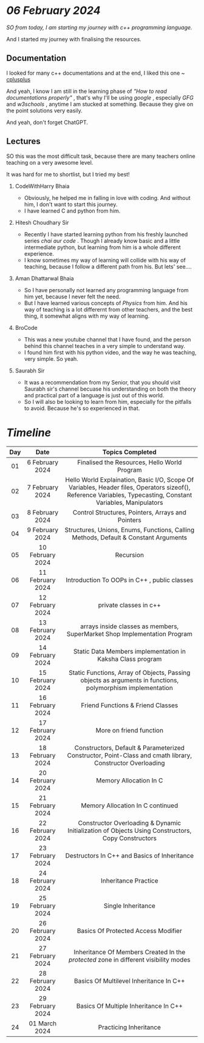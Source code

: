 # *06 February 2024*

*SO from today, I am starting my journey with c++ programming language.*

And I started my journey with finalising the resources.

## Documentation
I looked for many c++ documentations and at the end, I liked this one ~
[cplusplus](https://cplusplus.com/doc/tutorial/program_structure/)

And yeah, I know I am still in the learning phase of *"How to read documentations properly"* , that's why I'll be using *google* , especially *GFG* and *w3schools* , anytime I am stucked at something. Because they give on the point solutions very easily.

And yeah, don't forget ChatGPT.

## Lectures
SO this was the most difficult task, because there are many teachers online teaching on a very awesome level.

It was hard for me to shortlist, but I tried my best!

01. CodeWithHarry Bhaia
    - Obviously, he helped me in falling in love with coding. And without him, I don't want to start this journey.
    - I have learned C and python from him.

02. Hitesh Choudhary Sir
    - Recently I have started learning python from his freshly launched series *chai aur code* . Though I already know basic and a little intermediate python, but learning from him is a whole different experience.
    - I know sometimes my way of learning will collide with his way of teaching, because I follow a different path from his. But lets' see....

03. Aman Dhattarwal Bhaia
    - So I have personally not learned any programming language from him yet, because I never felt the need. 
    - But I have learned various concepts of *Physics* from him. And his way of teaching is a lot differernt from other teachers, and the best thing, it somewhat aligns with my way of learning.

04. BroCode
    - This was a new youtube channel that I have found, and the person behind this channel teaches in a very simple to understand way.
    - I found him first with his python video, and the way he was teaching, very simple. So yeah.

05. Saurabh Sir
    - It was a recommendation from my Senior, that you should visit Saurabh sir's channel becuase his understanding on both the theory and practical part of a language is just out of this world.
    - So I will also be looking to learn from him, especially for the pitfalls to avoid. Because he's so experienced in that.

# *Timeline*

|Day| Date | Topics Completed |
|:-:| :--: | :--------------:|
|01| 6 February 2024 | Finalised the Resources, Hello World Program |
|02| 7 February 2024 | Hello World Explaination, Basic I/O, Scope Of Variables, Header files, Operators sizeof(), Reference Variables, Typecasting, Constant Variables, Manipulators |
|03| 8 February 2024 | Control Structures, Pointers, Arrays and Pointers |
|04| 9 February 2024 | Structures, Unions, Enums, Functions, Calling Methods, Default & Constant Arguments |
|05| 10 February 2024 | Recursion |
|06| 11 February 2024 | Introduction To OOPs in C++ , public classes|
|07| 12 February 2024 | private classes in c++ |
|08| 13 February 2024 | arrays inside classes as members, SuperMarket Shop Implementation Program |
|09| 14 February 2024 | Static Data Members implementation in Kaksha Class program |
|10| 15 February 2024 | Static Functions, Array of Objects, Passing objects as arguments in functions, polymorphism implementation |
|11| 16 February 2024 | Friend Functions & Friend Classes |
|12| 17 February 2024 | More on friend function |
|13| 18 February 2024 | Constructors, Default & Parameterized Constructor, Point-Class and cmath library, Constructor Overloading |
|14| 20 February 2024 | Memory Allocation In C |
|15| 21 February 2024 | Memory Allocation In C continued |
|16| 22 February 2024 | Constructor Overloading & Dynamic Initialization of Objects Using Constructors, Copy Constructors |
|17| 23 February 2024 | Destructors In C++ and Basics of Inheritance |
|18| 24 February 2024 | Inheritance Practice |
|19| 25 February 2024 | Single Inheritance |
|20| 26 February 2024 | Basics Of Protected Access Modifier |
|21| 27 February 2024 | Inheritance Of Members Created In the *protected* zone in different visibility modes |
|22| 28 February 2024 | Basics Of Multilevel Inheritance In C++ |
|23| 29 February 2024 | Basics Of Multiple Inheritance In C++ |
|24| 01 March 2024 | Practicing Inheritance |